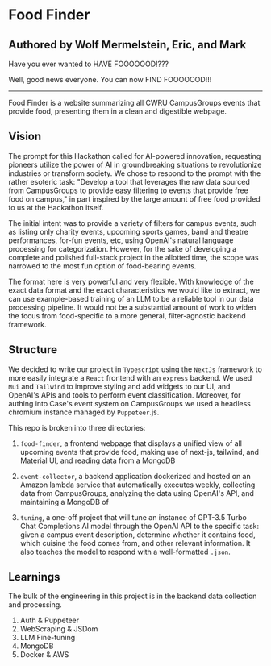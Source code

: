 # Food Finder
## Authored by Wolf Mermelstein, Eric, and Mark

Have you ever wanted to HAVE FOOOOOOD!???

Well, good news everyone. You can now FIND FOOOOOOD!!!

---

Food Finder is a website summarizing all CWRU CampusGroups events that provide food, presenting them in a clean and digestible webpage.


## Vision

The prompt for this Hackathon called for AI-powered innovation, requesting pioneers utilize the power of AI in groundbreaking situations to revolutionize industries or transform society. We chose to respond to the prompt with the rather esoteric task: "Develop a tool that leverages the raw data sourced from CampusGroups to provide easy filtering to events that provide free food on campus," in part inspired by the large amount of free food provided to us at the Hackathon itself.

The initial intent was to provide a variety of filters for campus events, such as listing only charity events, upcoming sports games, band and theatre performances, for-fun events, etc, using OpenAI's natural language processing for categorization. However, for the sake of developing a complete and polished full-stack project in the allotted time, the scope was narrowed to the most fun option of food-bearing events.

The format here is very powerful and very flexible. With knowledge of the exact data format and the exact characteristics we would like to extract, we can use example-based training of an LLM to be a reliable tool in our data processing pipeline. It would not be a substantial amount of work to widen the focus from food-specific to a more general, filter-agnostic backend framework.



## Structure

We decided to write our project in `Typescript` using the `NextJs` framework to more easily integrate a `React` frontend with an `express` backend. We used `Mui` and `Tailwind` to improve styling and add widgets to our UI, and OpenAI's APIs and tools to perform event classification. Moreover, for authing into Case's event system on CampusGroups we used a headless chromium instance managed by `Puppeteer`.js.

This repo is broken into three directories:

1. `food-finder`, a frontend webpage that displays a unified view of all upcoming events that provide food, making use of next-js, tailwind, and Material UI, and reading data from a MongoDB

2. `event-collector`, a backend application dockerized and hosted on an Amazon lambda service that automatically executes weekly, collecting data from CampusGroups, analyzing the data using OpenAI's API, and maintaining a MongoDB of

3. `tuning`, a one-off project that will tune an instance of GPT-3.5 Turbo Chat Completions AI model through the OpenAI API to the specific task: given a campus event description, determine whether it contains food, which cuisine the food comes from, and other relevant information. It also teaches the model to respond with a well-formatted `.json`.


## Learnings

The bulk of the engineering in this project is in the backend data collection and processing.

1. Auth & Puppeteer
2. WebScraping & JSDom
3. LLM Fine-tuning
4. MongoDB
5. Docker & AWS

